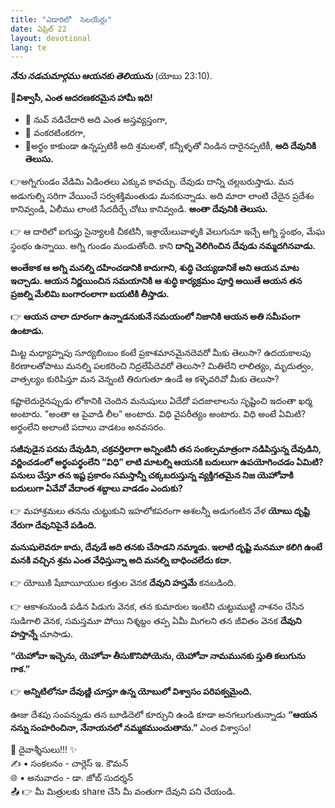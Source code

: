```yaml
---
title: "ఎడారిలో  సెలయేర్లు"
date: ఏప్రిల్ 22
layout: devotional
lang: te
---
```


***నేను నడచుమార్గము ఆయనకు తెలియును*** (యోబు 23:10). 

**📖విశ్వాసీ, ఎంత ఆదరణకరమైన హామీ ఇది!**
- 🔹 నువ్ నడిచేదారి అది ఎంత అస్తవ్యస్తంగా,
- 🔹 వంకరటింకరగా,
- 🔹అర్థం కాకుండా ఉన్నప్పటికీ అది శ్రమలతో, కన్నీళ్ళతో నిండిన దారైనప్పటికీ,
**అది దేవునికి తెలుసు.** 

👉అగ్నిగుండం వేడిమి ఏడింతలు ఎక్కువ కావచ్చు. దేవుడు దాన్ని చల్లబరుస్తాడు. మన అడుగుల్ని సరిగా వేయించే సర్వశక్తిమంతుడు మనకున్నాడు. అది మారా లాంటి చేదైన ప్రదేశం కానివ్వండి, ఏలీము లాంటి సేదదీర్చే చోటు కానివ్వండి. **అంతా దేవునికి తెలుసు.** 

👉 ఆ దారిలో ఐగుప్తు సైన్యాలకి చీకటినీ, ఇశ్రాయేలువాళ్ళకి వెలుగునూ ఇచ్చే అగ్ని స్థంభం, మేఘ స్థంభం ఉన్నాయి. అగ్ని గుండం మండుతోంది. కాని **దాన్ని వెలిగించిన దేవుడు నమ్మదగినవాడు.** 

**అంతేకాక ఆ అగ్ని మనల్ని దహించడానికి కాదుగాని, శుద్ధి చెయ్యడానికే అని ఆయన మాట ఇచ్చాడు. ఆయన నిర్ణయించిన సమయానికి ఆ శుద్ధి కార్యక్రమం పూర్తి అయితే ఆయన తన ప్రజల్ని మేలిమి బంగారంలాగా బయటికి తీస్తాడు.** 

👉 **ఆయన చాలా దూరంగా ఉన్నాడనుకునే సమయంలో నిజానికి ఆయన అతి సమీపంగా ఉంటాడు.**

మిట్ట మధ్యాహ్నపు సూర్యబింబం కంటే ప్రకాశమానమైనదెవరో మీకు తెలుసా? ఉదయకాలపు కిరణాలతోపాటు మనల్ని పలకరించి నిద్రలేపేదెవరో తెలుసా? మితిలేని లాలిత్యం, మృదుత్వం, వాత్సల్యం కురిపిస్తూ మన వెన్నంటి తిరుగుతూ ఉండే ఆ కళ్ళెవరివో మీకు తెలుసా?

కష్టాలెదురైనప్పుడు లోకానికి చెందిన మనుషులు ఏదేదో పదజాలాలను సృష్టించి ఇదంతా ఖర్మ అంటారు. "అంతా ఆ పైవాడి లీల” అంటారు. విధి వైపరీత్యం అంటారు. విధి అంటే ఏమిటి? అర్థంలేని అలాంటి పదాలు వాడటం అనవసరం. 

**సజీవుడైన పరమ దేవుడిని, చక్రవర్తిలాగా అన్నింటినీ తన సంకల్పమాత్రంగా నడిపిస్తున్న దేవుడిని, వర్ణించడంలో అర్థంపర్థంలేని ”విధి” లాటి మాటల్ని ఆయనకి బదులుగా ఉపయోగించడం ఏమిటి? పనులు చేస్తూ తన ఇష్ట ప్రకారం సమస్తాన్నీ చక్కబరుస్తున్న వ్యక్తిగతమైన నిజ యెహోవాకి బదులుగా ఏవేవో వేదాంత శబ్దాలు వాడడం ఎందుకు?**

👉 మహాశ్రమలు తనను చుట్టుకుని ఇహలోకపరంగా ఆశలన్నీ అడుగంటిన వేళ **యోబు దృష్టి నేరుగా దేవునిపైనే పడింది.**

**మనుషులెవరూ కాదు, దేవుడే అది తనకు చేసాడని నమ్మాడు. ఇలాటి దృష్టి మనమూ కలిగి ఉంటే మనకి వచ్చిన శ్రమ ఎంత వేధిస్తున్నా అది మనల్ని బాధించలేదు కదా.**

👉 యోబుకి షేబాయీయుల కత్తుల వెనక **దేవుని హస్తమే** కనబడింది.

👉 ఆకాశంనుండి పడిన పిడుగు వెనక, తన కుమారుల ఇంటిని చుట్టుముట్టి నాశనం చేసిన సుడిగాలి వెనక, సమస్తమూ పోయి నిశ్శబ్దం తప్ప ఏమీ మిగలని తన జీవితం వెనక **దేవుని హస్తాన్నే** చూసాడు.

**“యెహోవా ఇచ్చెను, యెహోవా తీసుకొనిపోయెను, యెహోవా నామమునకు స్తుతి కలుగును గాక.”**

👉 **అన్నిటిలోనూ దేవుణ్ణి చూస్తూ ఉన్న యోబులో విశ్వాసం పరిపక్వమైంది.**

 ఊజు దేశపు సంపన్నుడు తన బూడిదెలో కూర్చుని ఉండి కూడా అనగలుగుతున్నాడు **“ఆయన నన్ను సంహరించినా, నేనాయనలో నమ్మకముంచుతాను.”** ఎంత విశ్వాసం!


<div class="blessing">🙏 <span class="bless-text">దైవాశ్శీసులు!!!</span> ✨</div>

<div class="credit">✍️ <span class="credit-text">▪ సంకలనం - చార్లెస్ ఇ. కౌమన్</span></div>
<div class="credit">🌐 <span class="credit-text">▪ అనువాదం - డా. జోబ్ సుదర్శన్</span></div>


<div class="share">📤 👉 <span class="share-text">మీ మిత్రులకు share చేసి మీ వంతుగా దేవుని పని చేయండి.</span></div>
